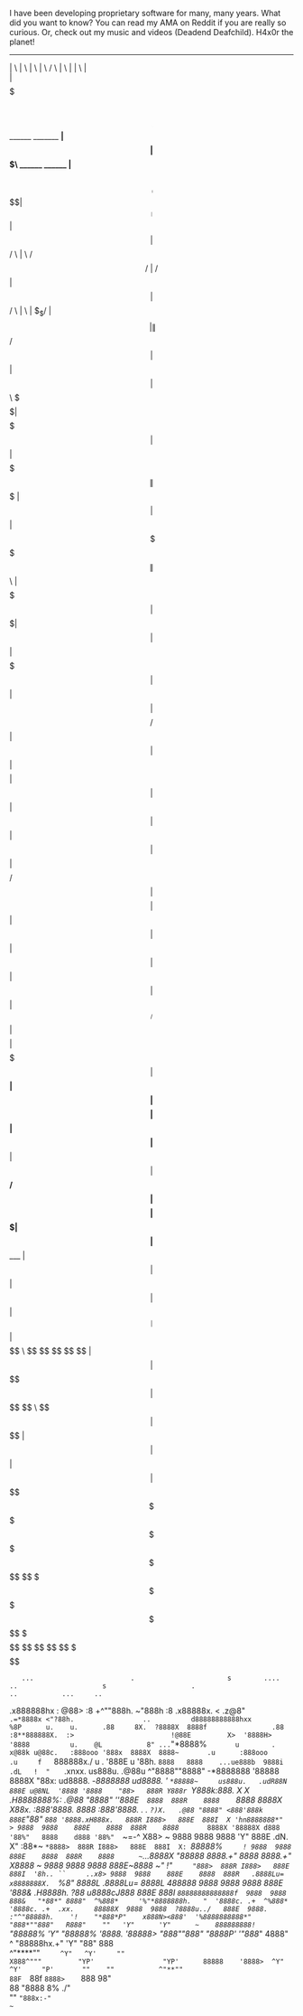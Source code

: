 I have been developing proprietary software for many, many years. What did you want to know? You can read my AMA on Reddit if you are really so curious. Or, check out my music and videos (Deadend Deafchild). H4x0r the planet!
 _______                             __                            __        _______                        ______            __        __  __        __ 
|       \                           |  \                          |  \      |       \                      /      \          |  \      |  \|  \      |  \
| $$$$$$$\  ______    ______    ____| $$  ______   _______    ____| $$      | $$$$$$$\  ______    ______  |  $$$$$$\ _______ | $$____   \$$| $$  ____| $$
| $$  | $$ /      \  |      \  /      $$ /      \ |       \  /      $$      | $$  | $$ /      \  |      \ | $$_  \$$/       \| $$    \ |  \| $$ /      $$
| $$  | $$|  $$$$$$\  \$$$$$$\|  $$$$$$$|  $$$$$$\| $$$$$$$\|  $$$$$$$      | $$  | $$|  $$$$$$\  \$$$$$$\| $$ \   |  $$$$$$$| $$$$$$$\| $$| $$|  $$$$$$$
| $$  | $$| $$    $$ /      $$| $$  | $$| $$    $$| $$  | $$| $$  | $$      | $$  | $$| $$    $$ /      $$| $$$$   | $$      | $$  | $$| $$| $$| $$  | $$
| $$__/ $$| $$$$$$$$|  $$$$$$$| $$__| $$| $$$$$$$$| $$  | $$| $$__| $$      | $$__/ $$| $$$$$$$$|  $$$$$$$| $$     | $$_____ | $$  | $$| $$| $$| $$__| $$
| $$    $$ \$$     \ \$$    $$ \$$    $$ \$$     \| $$  | $$ \$$    $$      | $$    $$ \$$     \ \$$    $$| $$      \$$     \| $$  | $$| $$| $$ \$$    $$
 \$$$$$$$   \$$$$$$$  \$$$$$$$  \$$$$$$$  \$$$$$$$ \$$   \$$  \$$$$$$$       \$$$$$$$   \$$$$$$$  \$$$$$$$ \$$       \$$$$$$$ \$$   \$$ \$$ \$$  \$$$$$$$ 
                                                                                                                                                         

       ...                        .                       s        ....      ..                     s                     .                                       ..           ...     ..                               
   .x888888hx    :               @88>                    :8      +^""888h. ~"888h                  :8                 .x88888x.                             < .z@8"`        .=*8888x <"?88h.                 ..         
  d88888888888hxx                %8P      u.    u.      .88     8X.  ?8888X  8888f                .88                :8**888888X.  :>                        !@88E         X>  '8888H> '8888          u.    @L          
 8" ... `"*8888%`        u        .     x@88k u@88c.   :888ooo '888x  8888X  8888~       .u      :888ooo      .u     f    `888888x./        u           .    '888E   u    '88h. `8888   8888    ...ue888b  9888i   .dL  
!  "   ` .xnxx.       us888u.   .@88u  ^"8888""8888" -*8888888 '88888 8888X   "88x:   ud8888.  -*8888888   ud8888.  '       `*88888~     us888u.   .udR88N    888E u@8NL  '8888 '8888    "88>   888R Y888r `Y888k:*888. 
X X   .H8888888%:  .@88 "8888" ''888E`   8888  888R    8888     `8888 8888X  X88x.  :888'8888.   8888    :888'8888.  \.    .  `?)X.   .@88 "8888" <888'888k   888E`"88*"   `888 '8888.xH888x.   888R I888>   888E  888I 
X 'hn8888888*"   > 9888  9888    888E    8888  888R    8888       `*` 8888X '88888X d888 '88%"   8888    d888 '88%"   `~=-^   X88> ~  9888  9888  9888 'Y"    888E .dN.      X" :88*~  `*8888>  888R I888>   888E  888I 
X: `*88888%`     ! 9888  9888    888E    8888  888R    8888      ~`...8888X  "88888 8888.+"      8888    8888.+"             X8888  ~ 9888  9888  9888        888E~8888    ~"   !"`      "888>  888R I888>   888E  888I 
'8h.. ``     ..x8> 9888  9888    888E    8888  888R   .8888Lu=    x8888888X.   `%8" 8888L       .8888Lu= 8888L               488888   9888  9888  9888        888E '888&    .H8888h.      ?88  u8888cJ888    888E  888I 
 `88888888888888f  9888  9888    888&   "*88*" 8888"  ^%888*     '%"*8888888h.   "  '8888c. .+  ^%888*   '8888c. .+  .xx.     88888X  9888  9888  ?8888u../   888E  9888.  :"^"88888h.    '!    "*888*P"    x888N><888' 
  '%8888888888*"   "888*""888"   R888"    ""   'Y"      'Y"      ~    888888888!`    "88888%      'Y"     "88888%   '*8888.   '88888> "888*""888"  "8888P'  '"888*" 4888"  ^    "88888hx.+"       'Y"        "88"  888  
     ^"****""`      ^Y"   ^Y'     ""                                  X888^"""         "YP'                 "YP'      88888    '8888>  ^Y"   ^Y'     "P'       ""    ""           ^"**""                           88F  
                                                                      `88f                                            `8888>    `888                                                                              98"   
                                                                       88                                              "8888     8%                                                                             ./"     
                                                                       ""                                               `"888x:-"                                                                              ~`       
                                                                                                                                                        
